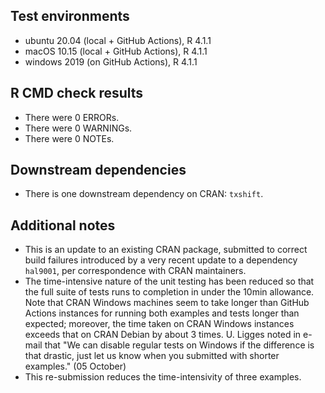 ## Test environments
* ubuntu 20.04 (local + GitHub Actions), R 4.1.1
* macOS 10.15 (local + GitHub Actions), R 4.1.1
* windows 2019 (on GitHub Actions), R 4.1.1

## R CMD check results
* There were 0 ERRORs.
* There were 0 WARNINGs.
* There were 0 NOTEs.

## Downstream dependencies
* There is one downstream dependency on CRAN: `txshift`.

## Additional notes
* This is an update to an existing CRAN package, submitted to correct build
  failures introduced by a very recent update to a dependency `hal9001`, per
  correspondence with CRAN maintainers.
* The time-intensive nature of the unit testing has been reduced so that the
  full suite of tests runs to completion in under the 10min allowance. Note
  that CRAN Windows machines seem to take longer than GitHub Actions instances
  for running both examples and tests longer than expected; moreover, the time
  taken on CRAN Windows instances exceeds that on CRAN Debian by about 3 times.
  U. Ligges noted in e-mail that "We can disable regular tests on Windows if
  the difference is that drastic, just let us know when you submitted with
  shorter examples." (05 October)
* This re-submission reduces the time-intensivity of three examples.
